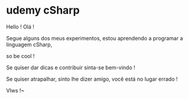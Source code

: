 # udemy cSharp
 <p> Hello ! Olá ! </p>
 <p> Segue alguns dos meus experimentos, estou aprendendo a programar a linguagem cSharp,</p>
 <p>so be cool !</p>
 <p>Se quiser dar dicas e contribuir sinta-se bem-vindo ! </p>
 <p>Se quiser atrapalhar, sinto lhe dizer amigo, você está no lugar errado !</p>
 <p>Vlws !~</p>
